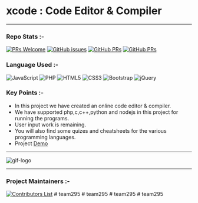 # xcode : Code Editor & Compiler

---

### Repo Stats :-

[![PRs Welcome](https://img.shields.io/badge/PRs-welcome-green.svg?style=for-the-badge&color=blue)](.github/CONTRIBUTING.md)
[![GitHub issues](https://img.shields.io/github/issues/vasu-1/xcode?color=green&logo=github&style=for-the-badge)](https://github.com/vasu-1/xcode/issues)
[![GitHub PRs](https://img.shields.io/github/issues-pr/vasu-1/xcode?style=for-the-badge&logo=github)](https://github.com/vasu-1/xcode/pulls) [![GitHub PRs](https://img.shields.io/github/issues-pr-closed/vasu-1/xcode?style=for-the-badge&color=critical&logo=github)](https://github.com/vasu-1/xcode/pulls?q=is%3Apr+is%3Aclosed)

### Language Used :-

![JavaScript](https://img.shields.io/badge/javascript-%23323330.svg?style=for-the-badge&logo=javascript&logoColor=%23F7DF1E)
![PHP](https://img.shields.io/badge/php-%23777BB4.svg?style=for-the-badge&logo=php&logoColor=white)
![HTML5](https://img.shields.io/badge/html5-%23E34F26.svg?style=for-the-badge&logo=html5&logoColor=white)
![CSS3](https://img.shields.io/badge/css3-%231572B6.svg?style=for-the-badge&logo=css3&logoColor=white)
![Bootstrap](https://img.shields.io/badge/bootstrap-%23563D7C.svg?style=for-the-badge&logo=bootstrap&logoColor=white)
![jQuery](https://img.shields.io/badge/jquery-%230769AD.svg?style=for-the-badge&logo=jquery&logoColor=white)

### Key Points :-

- In this project we have created an online code editor & compiler.
- We have supported php,c,c++,python and nodejs in this project for running the programs.
- User input work is remaining.
- You will also find some quizes and cheatsheets for the various programming languages.
- Project [Demo](https://youtu.be/o3EQcmu0-Yc)

---

![gif-logo](assets/images/landgiflogo.gif)

--- 

### Project Maintainers :-

[![Contributors List](https://contrib.rocks/image?repo=vasu-1/xcode)](https://github.com/vasu-1/xcode/graphs/contributors)
#   t e a m 2 9 5  
 #   t e a m 2 9 5  
 #   t e a m 2 9 5  
 #   t e a m 2 9 5  
 